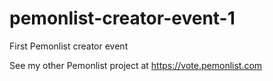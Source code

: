 # pemonlist-creator-event-1
First Pemonlist creator event

See my other Pemonlist project at https://vote.pemonlist.com
